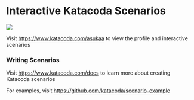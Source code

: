# Interactive Katacoda Scenarios

[![](http://shields.katacoda.com/katacoda/asukaa/count.svg)](https://www.katacoda.com/asukaa "Get your profile on Katacoda.com")

Visit https://www.katacoda.com/asukaa to view the profile and interactive scenarios

### Writing Scenarios
Visit https://www.katacoda.com/docs to learn more about creating Katacoda scenarios

For examples, visit https://github.com/katacoda/scenario-example
